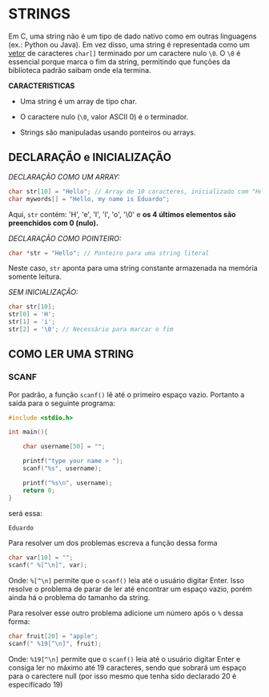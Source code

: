 # STRINGS

Em C, uma string não é um tipo de dado nativo como em outras linguagens (ex.: Python ou Java). Em vez disso, uma string é representada como um [vetor](arrays.md) de caracteres `char[]` terminado por um caractere nulo `\0`. O `\0` é essencial porque marca o fim da string, permitindo que funções da biblioteca padrão saibam onde ela termina.


**CARACTERISTICAS**

- Uma string é um array de tipo char.

- O caractere nulo (`\0`, valor ASCII 0) é o terminador.

- Strings são manipuladas usando ponteiros ou arrays.


## DECLARAÇÃO e INICIALIZAÇÃO

*DECLARAÇÃO COMO UM ARRAY:*
~~~c
char str[10] = "Hello"; // Array de 10 caracteres, inicializado com "Hello"
char mywords[] = "Hello, my name is Eduardo";
~~~

Aqui, `str` contém: 'H', 'e', 'l', 'l', 'o', '\0' e **os 4 últimos elementos são preenchidos com 0 (nulo).**

*DECLARAÇÃO COMO POINTEIRO:*
~~~c
char *str = "Hello"; // Ponteiro para uma string literal
~~~

Neste caso, `str` aponta para uma string constante armazenada na memória somente leitura.

*SEM INICIALIZAÇÃO:*

~~~c
char str[10];
str[0] = 'H';
str[1] = 'i';
str[2] = '\0'; // Necessário para marcar o fim
~~~


## COMO LER UMA STRING

### SCANF

Por padrão, a função `scanf()` lê até o primeiro espaço vazio. Portanto a saída para o seguinte programa:

~~~c
#include <stdio.h>

int main(){

    char username[50] = "";

    printf("type your name > ");
    scanf("%s", username);

    printf("%s\n", username);
    return 0;
}
~~~

será essa:

```sh
Eduardo
```

Para resolver um dos problemas escreva a função dessa forma

~~~c
char var[10] = "";
scanf(" %[^\n]", var);
~~~

Onde:
`%[^\n]` permite que o `scanf()` leia até o usuário digitar Enter. Isso resolve o problema de parar de ler até encontrar um espaço vazio, porém ainda há o problema do tamanho da string.

Para resolver esse outro problema adicione um número após o `%` dessa forma:

~~~c
char fruit[20] = "apple";
scanf(" %19[^\n]", fruit);
~~~

Onde:
`%19[^\n]` permite que o `scanf()` leia até o usuário digitar Enter e consiga ler no máximo até 19 caracteres, sendo que sobrará um espaço para o carectere null (por isso mesmo que tenha sido declarado 20 é especifícado 19)
